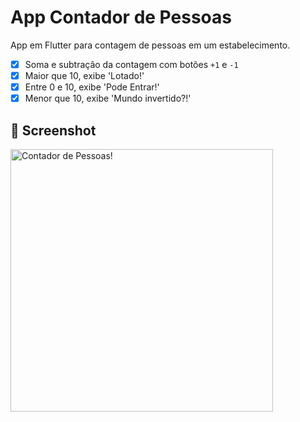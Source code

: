 # App Contador de Pessoas

App em Flutter para contagem de pessoas em um estabelecimento.

- [x] Soma e subtração da contagem com botões `+1` e `-1`
- [x] Maior que 10, exibe 'Lotado!'
- [x] Entre 0 e 10, exibe 'Pode Entrar!'
- [x] Menor que 10, exibe 'Mundo invertido?!'

## 📱 Screenshot
<img src=".github/demo.gif" alt="Contador de Pessoas!" height="420px" />